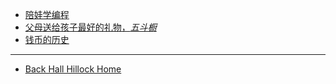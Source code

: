 <!-- docs/_sidebar.md -->

* [陪娃学编程](/docs/KidsStudyProgram.md)
* [父母送给孩子最好的礼物，*五斗橱*](/docs/WuDouChu.md)
* [钱币的历史](/docs/CoinHistroy.md)


***
* <i class="fa fa-home" aria-hidden="true"></i> [Back Hall Hillock Home](https://hallhillock.com)
